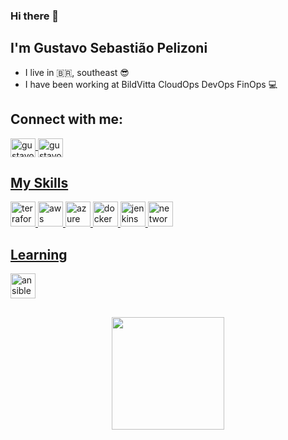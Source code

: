 ### Hi there 👋
## I'm Gustavo Sebastião Pelizoni
- I live in :brazil:, southeast :sunglasses:
- I have been working at BildVitta CloudOps DevOps FinOps :computer:

## Connect with me:
<a href="https://www.linkedin.com/in/gustavosebastiaopelizoni/" target="_blank">
<img align="center" alt="gustavo-linkedin" height="30" width="40" src="https://cdn.jsdelivr.net/npm/simple-icons@3.0.1/icons/linkedin.svg" style="max-width:100%;">
</a>
<a href="https://www.instagram.com/gustavopelizoni/" target="_blank">
<img align="center" alt="gustavo-instagram" height="30" width="40" src="https://cdn.jsdelivr.net/npm/simple-icons@3.0.1/icons/instagram.svg" style="max-width:100%;">
  
  ## My Skills
<img src="https://cdn.jsdelivr.net/gh/devicons/devicon/icons/terraform/terraform-original.svg" alt="terraform" width="40" height="40" style="max-width:100%;"></img>
<img src="https://cdn.jsdelivr.net/gh/devicons/devicon/icons/amazonwebservices/amazonwebservices-original.svg" alt="aws" width="40" height="40" style="max-width:100%;"></img>
<img src="https://cdn.jsdelivr.net/gh/devicons/devicon/icons/azure/azure-original.svg" alt="azure" width="40" height="40" style="max-width:100%;"></img>
<img src="https://cdn.jsdelivr.net/gh/devicons/devicon/icons/docker/docker-original.svg" alt="docker" width="40" height="40" style="max-width:100%;"></img>
<img src="https://cdn.jsdelivr.net/gh/devicons/devicon/icons/jenkins/jenkins-original.svg" alt="jenkins" width="40" height="40" style="max-width:100%;"></img>
<img src="https://cdn.jsdelivr.net/gh/devicons/devicon/icons/networkx/networkx-original.svg" alt="networking" width="40" height="40" style="max-width:100%;"></img>
  
  ## Learning
<img src="https://cdn.jsdelivr.net/gh/devicons/devicon/icons/ansible/ansible-original.svg" alt="ansible" width="40" height="40" style="max-width:100%;"></img>
  
  ##

<div align="center">
  <a href="https://github.com/gustavopelizoni">
  <img height="180em" src="https://github-readme-stats.vercel.app/api?username=gustavopelizoni&show_icons=true&theme=dark&include_all_commits=true&count_private=true"/>
</div>
  
##

